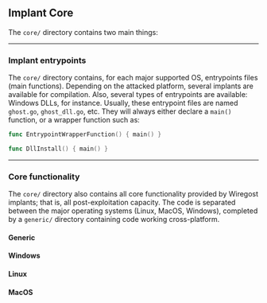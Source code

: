 
## Implant Core 

The `core/` directory contains two main things: 

----
### Implant entrypoints 

The `core/` directory contains, for each major supported OS, entrypoints files (main functions). Depending on the attacked platform,
several implants are available for compilation. Also, several types of entrypoints are available: Windows DLLs, for instance.
Usually, these entrypoint files are named `ghost.go`, `ghost_dll.go`, etc. They will always either declare a `main()` function, or 
a wrapper function such as:

```go
func EntrypointWrapperFunction() { main() }

func DllInstall() { main() }
```

----
### Core functionality

The `core/` directory also contains all core functionality provided by Wiregost implants; that is, all post-exploitation capacity.
The code is separated between the major operating systems (Linux, MacOS, Windows), completed by a `generic/` directory containing
code working cross-platform.

#### Generic 

#### Windows 

#### Linux 

#### MacOS 
